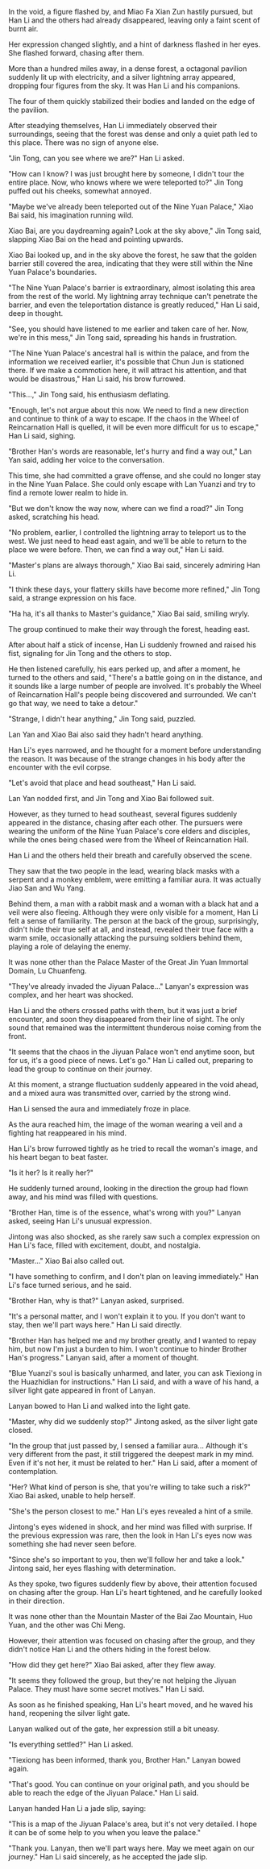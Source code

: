In the void, a figure flashed by, and Miao Fa Xian Zun hastily pursued, but Han Li and the others had already disappeared, leaving only a faint scent of burnt air.

Her expression changed slightly, and a hint of darkness flashed in her eyes. She flashed forward, chasing after them.

More than a hundred miles away, in a dense forest, a octagonal pavilion suddenly lit up with electricity, and a silver lightning array appeared, dropping four figures from the sky. It was Han Li and his companions.

The four of them quickly stabilized their bodies and landed on the edge of the pavilion.

After steadying themselves, Han Li immediately observed their surroundings, seeing that the forest was dense and only a quiet path led to this place. There was no sign of anyone else.

"Jin Tong, can you see where we are?" Han Li asked.

"How can I know? I was just brought here by someone, I didn't tour the entire place. Now, who knows where we were teleported to?" Jin Tong puffed out his cheeks, somewhat annoyed.

"Maybe we've already been teleported out of the Nine Yuan Palace," Xiao Bai said, his imagination running wild.

Xiao Bai, are you daydreaming again? Look at the sky above," Jin Tong said, slapping Xiao Bai on the head and pointing upwards.

Xiao Bai looked up, and in the sky above the forest, he saw that the golden barrier still covered the area, indicating that they were still within the Nine Yuan Palace's boundaries.

"The Nine Yuan Palace's barrier is extraordinary, almost isolating this area from the rest of the world. My lightning array technique can't penetrate the barrier, and even the teleportation distance is greatly reduced," Han Li said, deep in thought.

"See, you should have listened to me earlier and taken care of her. Now, we're in this mess," Jin Tong said, spreading his hands in frustration.

"The Nine Yuan Palace's ancestral hall is within the palace, and from the information we received earlier, it's possible that Chun Jun is stationed there. If we make a commotion here, it will attract his attention, and that would be disastrous," Han Li said, his brow furrowed.

"This...," Jin Tong said, his enthusiasm deflating.

"Enough, let's not argue about this now. We need to find a new direction and continue to think of a way to escape. If the chaos in the Wheel of Reincarnation Hall is quelled, it will be even more difficult for us to escape," Han Li said, sighing.

"Brother Han's words are reasonable, let's hurry and find a way out," Lan Yan said, adding her voice to the conversation.

This time, she had committed a grave offense, and she could no longer stay in the Nine Yuan Palace. She could only escape with Lan Yuanzi and try to find a remote lower realm to hide in.

"But we don't know the way now, where can we find a road?" Jin Tong asked, scratching his head.

"No problem, earlier, I controlled the lightning array to teleport us to the west. We just need to head east again, and we'll be able to return to the place we were before. Then, we can find a way out," Han Li said.

"Master's plans are always thorough," Xiao Bai said, sincerely admiring Han Li.

"I think these days, your flattery skills have become more refined," Jin Tong said, a strange expression on his face.

"Ha ha, it's all thanks to Master's guidance," Xiao Bai said, smiling wryly.

The group continued to make their way through the forest, heading east.

After about half a stick of incense, Han Li suddenly frowned and raised his fist, signaling for Jin Tong and the others to stop.

He then listened carefully, his ears perked up, and after a moment, he turned to the others and said, "There's a battle going on in the distance, and it sounds like a large number of people are involved. It's probably the Wheel of Reincarnation Hall's people being discovered and surrounded. We can't go that way, we need to take a detour."

"Strange, I didn't hear anything," Jin Tong said, puzzled.

Lan Yan and Xiao Bai also said they hadn't heard anything.

Han Li's eyes narrowed, and he thought for a moment before understanding the reason. It was because of the strange changes in his body after the encounter with the evil corpse.

"Let's avoid that place and head southeast," Han Li said.

Lan Yan nodded first, and Jin Tong and Xiao Bai followed suit.

However, as they turned to head southeast, several figures suddenly appeared in the distance, chasing after each other. The pursuers were wearing the uniform of the Nine Yuan Palace's core elders and disciples, while the ones being chased were from the Wheel of Reincarnation Hall.

Han Li and the others held their breath and carefully observed the scene.

They saw that the two people in the lead, wearing black masks with a serpent and a monkey emblem, were emitting a familiar aura. It was actually Jiao San and Wu Yang.

Behind them, a man with a rabbit mask and a woman with a black hat and a veil were also fleeing. Although they were only visible for a moment, Han Li felt a sense of familiarity.
The person at the back of the group, surprisingly, didn't hide their true self at all, and instead, revealed their true face with a warm smile, occasionally attacking the pursuing soldiers behind them, playing a role of delaying the enemy.

It was none other than the Palace Master of the Great Jin Yuan Immortal Domain, Lu Chuanfeng.

"They've already invaded the Jiyuan Palace..." Lanyan's expression was complex, and her heart was shocked.

Han Li and the others crossed paths with them, but it was just a brief encounter, and soon they disappeared from their line of sight. The only sound that remained was the intermittent thunderous noise coming from the front.

"It seems that the chaos in the Jiyuan Palace won't end anytime soon, but for us, it's a good piece of news. Let's go." Han Li called out, preparing to lead the group to continue on their journey.

At this moment, a strange fluctuation suddenly appeared in the void ahead, and a mixed aura was transmitted over, carried by the strong wind.

Han Li sensed the aura and immediately froze in place.

As the aura reached him, the image of the woman wearing a veil and a fighting hat reappeared in his mind.

Han Li's brow furrowed tightly as he tried to recall the woman's image, and his heart began to beat faster.

"Is it her? Is it really her?"

He suddenly turned around, looking in the direction the group had flown away, and his mind was filled with questions.

"Brother Han, time is of the essence, what's wrong with you?" Lanyan asked, seeing Han Li's unusual expression.

Jintong was also shocked, as she rarely saw such a complex expression on Han Li's face, filled with excitement, doubt, and nostalgia.

"Master..." Xiao Bai also called out.

"I have something to confirm, and I don't plan on leaving immediately." Han Li's face turned serious, and he said.

"Brother Han, why is that?" Lanyan asked, surprised.

"It's a personal matter, and I won't explain it to you. If you don't want to stay, then we'll part ways here." Han Li said directly.

"Brother Han has helped me and my brother greatly, and I wanted to repay him, but now I'm just a burden to him. I won't continue to hinder Brother Han's progress." Lanyan said, after a moment of thought.

"Blue Yuanzi's soul is basically unharmed, and later, you can ask Tiexiong in the Huazhidian for instructions." Han Li said, and with a wave of his hand, a silver light gate appeared in front of Lanyan.

Lanyan bowed to Han Li and walked into the light gate.

"Master, why did we suddenly stop?" Jintong asked, as the silver light gate closed.

"In the group that just passed by, I sensed a familiar aura... Although it's very different from the past, it still triggered the deepest mark in my mind. Even if it's not her, it must be related to her." Han Li said, after a moment of contemplation.

"Her? What kind of person is she, that you're willing to take such a risk?" Xiao Bai asked, unable to help herself.

"She's the person closest to me." Han Li's eyes revealed a hint of a smile.

Jintong's eyes widened in shock, and her mind was filled with surprise. If the previous expression was rare, then the look in Han Li's eyes now was something she had never seen before.

"Since she's so important to you, then we'll follow her and take a look." Jintong said, her eyes flashing with determination.

As they spoke, two figures suddenly flew by above, their attention focused on chasing after the group. Han Li's heart tightened, and he carefully looked in their direction.

It was none other than the Mountain Master of the Bai Zao Mountain, Huo Yuan, and the other was Chi Meng.

However, their attention was focused on chasing after the group, and they didn't notice Han Li and the others hiding in the forest below.

"How did they get here?" Xiao Bai asked, after they flew away.

"It seems they followed the group, but they're not helping the Jiyuan Palace. They must have some secret motives." Han Li said.

As soon as he finished speaking, Han Li's heart moved, and he waved his hand, reopening the silver light gate.

Lanyan walked out of the gate, her expression still a bit uneasy.

"Is everything settled?" Han Li asked.

"Tiexiong has been informed, thank you, Brother Han." Lanyan bowed again.

"That's good. You can continue on your original path, and you should be able to reach the edge of the Jiyuan Palace." Han Li said.

Lanyan handed Han Li a jade slip, saying:

"This is a map of the Jiyuan Palace's area, but it's not very detailed. I hope it can be of some help to you when you leave the palace."

"Thank you. Lanyan, then we'll part ways here. May we meet again on our journey." Han Li said sincerely, as he accepted the jade slip.